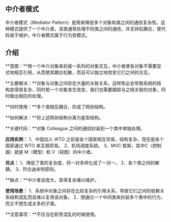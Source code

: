 ## 中介者模式

中介者模式（Mediator Pattern）是用来降低多个对象和类之间的通信复杂性。这种模式提供了一个中介类，该类通常处理不同类之间的通信，并支持松耦合，使代码易于维护。中介者模式属于行为型模式。

## 介绍

**意图：**用一个中介对象来封装一系列的对象交互，中介者使各对象不需要显式地相互引用，从而使其耦合松散，而且可以独立地改变它们之间的交互。

**主要解决：**对象与对象之间存在大量的关联关系，这样势必会导致系统的结构变得很复杂，同时若一个对象发生改变，我们也需要跟踪与之相关联的对象，同时做出相应的处理。

**何时使用：**多个类相互耦合，形成了网状结构。

**如何解决：**将上述网状结构分离为星型结构。

**关键代码：**对象 Colleague 之间的通信封装到一个类中单独处理。

**应用实例：** 1、中国加入 WTO 之前是各个国家相互贸易，结构复杂，现在是各个国家通过 WTO 来互相贸易。 2、机场调度系统。 3、MVC 框架，其中C（控制器）就是 M（模型）和 V（视图）的中介者。

**优点：** 1、降低了类的复杂度，将一对多转化成了一对一。 2、各个类之间的解耦。 3、符合迪米特原则。

**缺点：**中介者会庞大，变得复杂难以维护。

**使用场景：** 1、系统中对象之间存在比较复杂的引用关系，导致它们之间的依赖关系结构混乱而且难以复用该对象。 2、想通过一个中间类来封装多个类中的行为，而又不想生成太多的子类。

**注意事项：**不应当在职责混乱的时候使用。